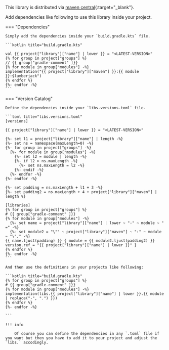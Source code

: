 This library is distributed via [maven central](https://central.sonatype.com/){:target="_blank"}.

Add dependencies like following to use this library inside your project.

=== "Dependencies"

    Simply add the dependencies inside your `build.gradle.kts` file.

    ```kotlin title="build.gradle.kts"

    val {{ project["library"]["name"] | lower }} = "<LATEST-VERSION>"
    {% for group in project["groups"] %}
    // {{ group["gradle-comment" ]}}
    {% for module in group["modules"] -%}
    implementation("{{ project["library"]["maven"] }}:{{ module }}:$lumberjack")
    {% endfor %}
    {%- endfor -%}
    ```

=== "Version Catalog"

    Define the dependencies inside your `libs.versions.toml` file.

    ```toml title="libs.versions.toml"
    [versions]

    {{ project["library"]["name"] | lower }} = "<LATEST-VERSION>"
    
    {%- set l1 = project["library"]["name"] | length -%}
    {%- set ns = namespace(maxLength=0) -%}
    {%- for group in project["groups"] -%}
      {%- for module in group["modules"] -%}   
        {%- set l2 = module | length -%}
        {%- if l2 > ns.maxLength -%}
          {%- set ns.maxLength = l2 -%}
        {%- endif -%}
      {%- endfor -%}
    {%- endfor -%}

    {%- set padding = ns.maxLength + l1 + 3 -%}
    {%- set padding2 = ns.maxLength + 4 + project["library"]["maven"] | length %}

    [libraries]
    {% for group in project["groups"] %}
    # {{ group["gradle-comment" ]}}
    {% for module in group["modules"] -%}
      {%- set name = project["library"]["name"] | lower ~ "-" ~ module ~ " =" -%}
      {%- set module2 = "\"" ~ project["library"]["maven"] ~ ":" ~ module ~ "\"," -%}
    {{ name.ljust(padding) }} { module = {{ module2.ljust(padding2) }} version.ref = "{{ project["library"]["name"] | lower }}" }
    {% endfor %}
    {%- endfor -%}
    ```

    And then use the definitions in your projects like following:

    ```kotlin title="build.gradle.kts"
    {% for group in project["groups"] %}
    # {{ group["gradle-comment" ]}}
    {% for module in group["modules"] -%}
    implementation(libs.{{ project["library"]["name"] | lower }}.{{ module | replace("-", ".") }})
    {% endfor %}
    {%- endfor -%}
    
    ```

    !!! info
        
        Of course you can define the dependencies in any `.toml` file if you want but then you have to add it to your project and adjust the `libs.` accodingly.